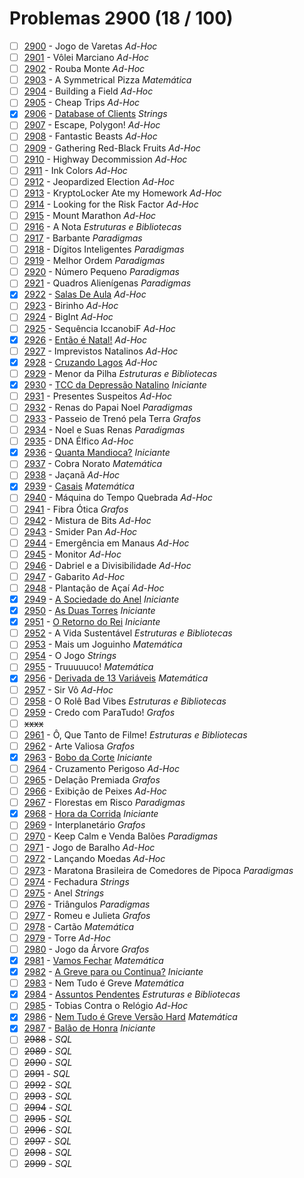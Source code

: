 # Problemas 2900 (18 / 100)

  - [ ]  [2900](https://www.urionlinejudge.com.br/judge/pt/problems/view/2900) - Jogo de Varetas *Ad-Hoc*
  - [ ]  [2901](https://www.urionlinejudge.com.br/judge/pt/problems/view/2901) - Vôlei Marciano *Ad-Hoc*
  - [ ]  [2902](https://www.urionlinejudge.com.br/judge/pt/problems/view/2902) - Rouba Monte *Ad-Hoc*
  - [ ]  [2903](https://www.urionlinejudge.com.br/judge/pt/problems/view/2903) - A Symmetrical Pizza *Matemática*
  - [ ]  [2904](https://www.urionlinejudge.com.br/judge/pt/problems/view/2904) - Building a Field *Ad-Hoc*
  - [ ]  [2905](https://www.urionlinejudge.com.br/judge/pt/problems/view/2905) - Cheap Trips *Ad-Hoc*
  - [x]  [2906](https://www.urionlinejudge.com.br/judge/pt/problems/view/2906) - [Database of Clients](https://github.com/potigol/uoj-potigol/blob/master/src/2900/2906.poti) *Strings*
  - [ ]  [2907](https://www.urionlinejudge.com.br/judge/pt/problems/view/2907) - Escape, Polygon! *Ad-Hoc*
  - [ ]  [2908](https://www.urionlinejudge.com.br/judge/pt/problems/view/2908) - Fantastic Beasts *Ad-Hoc*
  - [ ]  [2909](https://www.urionlinejudge.com.br/judge/pt/problems/view/2909) - Gathering Red-Black Fruits *Ad-Hoc*
  - [ ]  [2910](https://www.urionlinejudge.com.br/judge/pt/problems/view/2910) - Highway Decommission *Ad-Hoc*
  - [ ]  [2911](https://www.urionlinejudge.com.br/judge/pt/problems/view/2911) - Ink Colors *Ad-Hoc*
  - [ ]  [2912](https://www.urionlinejudge.com.br/judge/pt/problems/view/2912) - Jeopardized Election *Ad-Hoc*
  - [ ]  [2913](https://www.urionlinejudge.com.br/judge/pt/problems/view/2913) - KryptoLocker Ate my Homework *Ad-Hoc*
  - [ ]  [2914](https://www.urionlinejudge.com.br/judge/pt/problems/view/2914) - Looking for the Risk Factor *Ad-Hoc*
  - [ ]  [2915](https://www.urionlinejudge.com.br/judge/pt/problems/view/2915) - Mount Marathon *Ad-Hoc*
  - [ ]  [2916](https://www.urionlinejudge.com.br/judge/pt/problems/view/2916) - A Nota *Estruturas e Bibliotecas*
  - [ ]  [2917](https://www.urionlinejudge.com.br/judge/pt/problems/view/2917) - Barbante *Paradigmas*
  - [ ]  [2918](https://www.urionlinejudge.com.br/judge/pt/problems/view/2918) - Dígitos Inteligentes *Paradigmas*
  - [ ]  [2919](https://www.urionlinejudge.com.br/judge/pt/problems/view/2919) - Melhor Ordem *Paradigmas*
  - [ ]  [2920](https://www.urionlinejudge.com.br/judge/pt/problems/view/2920) - Número Pequeno *Paradigmas*
  - [ ]  [2921](https://www.urionlinejudge.com.br/judge/pt/problems/view/2921) - Quadros Alienígenas *Paradigmas*
  - [x]  [2922](https://www.urionlinejudge.com.br/judge/pt/problems/view/2922) - [Salas De Aula](https://github.com/potigol/uoj-potigol/blob/master/src/2900/2922.poti) *Ad-Hoc*
  - [ ]  [2923](https://www.urionlinejudge.com.br/judge/pt/problems/view/2923) - Birinho *Ad-Hoc*
  - [ ]  [2924](https://www.urionlinejudge.com.br/judge/pt/problems/view/2924) - BigInt *Ad-Hoc*
  - [ ]  [2925](https://www.urionlinejudge.com.br/judge/pt/problems/view/2925) - Sequência IccanobiF *Ad-Hoc*
  - [x]  [2926](https://www.urionlinejudge.com.br/judge/pt/problems/view/2926) - [Então é Natal!](https://github.com/potigol/uoj-potigol/blob/master/src/2900/2926.poti) *Ad-Hoc*
  - [ ]  [2927](https://www.urionlinejudge.com.br/judge/pt/problems/view/2927) - Imprevistos Natalinos *Ad-Hoc*
  - [x]  [2928](https://www.urionlinejudge.com.br/judge/pt/problems/view/2928) - [Cruzando Lagos](https://github.com/potigol/uoj-potigol/blob/master/src/2900/2928.poti) *Ad-Hoc*
  - [ ]  [2929](https://www.urionlinejudge.com.br/judge/pt/problems/view/2929) - Menor da Pilha *Estruturas e Bibliotecas*
  - [x]  [2930](https://www.urionlinejudge.com.br/judge/pt/problems/view/2930) - [TCC da Depressão Natalino](https://github.com/potigol/uoj-potigol/blob/master/src/2900/2930.poti) *Iniciante*
  - [ ]  [2931](https://www.urionlinejudge.com.br/judge/pt/problems/view/2931) - Presentes Suspeitos *Ad-Hoc*
  - [ ]  [2932](https://www.urionlinejudge.com.br/judge/pt/problems/view/2932) - Renas do Papai Noel *Paradigmas*
  - [ ]  [2933](https://www.urionlinejudge.com.br/judge/pt/problems/view/2933) - Passeio de Trenó pela Terra *Grafos*
  - [ ]  [2934](https://www.urionlinejudge.com.br/judge/pt/problems/view/2934) - Noel e Suas Renas *Paradigmas*
  - [ ]  [2935](https://www.urionlinejudge.com.br/judge/pt/problems/view/2935) - DNA Élfico *Ad-Hoc*
  - [x]  [2936](https://www.urionlinejudge.com.br/judge/pt/problems/view/2936) - [Quanta Mandioca?](https://github.com/potigol/uoj-potigol/blob/master/src/2900/2936.poti) *Iniciante*
  - [ ]  [2937](https://www.urionlinejudge.com.br/judge/pt/problems/view/2937) - Cobra Norato *Matemática*
  - [ ]  [2938](https://www.urionlinejudge.com.br/judge/pt/problems/view/2938) - Jaçanã *Ad-Hoc*
  - [x]  [2939](https://www.urionlinejudge.com.br/judge/pt/problems/view/2939) - [Casais](https://github.com/potigol/uoj-potigol/blob/master/src/2900/2939.poti) *Matemática*
  - [ ]  [2940](https://www.urionlinejudge.com.br/judge/pt/problems/view/2940) - Máquina do Tempo Quebrada *Ad-Hoc*
  - [ ]  [2941](https://www.urionlinejudge.com.br/judge/pt/problems/view/2941) - Fibra Ótica *Grafos*
  - [ ]  [2942](https://www.urionlinejudge.com.br/judge/pt/problems/view/2942) - Mistura de Bits *Ad-Hoc*
  - [ ]  [2943](https://www.urionlinejudge.com.br/judge/pt/problems/view/2943) - Smider Pan *Ad-Hoc*
  - [ ]  [2944](https://www.urionlinejudge.com.br/judge/pt/problems/view/2944) - Emergência em Manaus *Ad-Hoc*
  - [ ]  [2945](https://www.urionlinejudge.com.br/judge/pt/problems/view/2945) - Monitor *Ad-Hoc*
  - [ ]  [2946](https://www.urionlinejudge.com.br/judge/pt/problems/view/2946) - Dabriel e a Divisibilidade *Ad-Hoc*
  - [ ]  [2947](https://www.urionlinejudge.com.br/judge/pt/problems/view/2947) - Gabarito *Ad-Hoc*
  - [ ]  [2948](https://www.urionlinejudge.com.br/judge/pt/problems/view/2948) - Plantação de Açaí *Ad-Hoc*
  - [x]  [2949](https://www.urionlinejudge.com.br/judge/pt/problems/view/2949) - [A Sociedade do Anel](https://github.com/potigol/uoj-potigol/blob/master/src/2900/2949.poti) *Iniciante*
  - [x]  [2950](https://www.urionlinejudge.com.br/judge/pt/problems/view/2950) - [As Duas Torres](https://github.com/potigol/uoj-potigol/blob/master/src/2900/2950.poti) *Iniciante*
  - [x]  [2951](https://www.urionlinejudge.com.br/judge/pt/problems/view/2951) - [O Retorno do Rei](https://github.com/potigol/uoj-potigol/blob/master/src/2900/2951.poti) *Iniciante*
  - [ ]  [2952](https://www.urionlinejudge.com.br/judge/pt/problems/view/2952) - A Vida Sustentável *Estruturas e Bibliotecas*
  - [ ]  [2953](https://www.urionlinejudge.com.br/judge/pt/problems/view/2953) - Mais um Joguinho *Matemática*
  - [ ]  [2954](https://www.urionlinejudge.com.br/judge/pt/problems/view/2954) - O Jogo *Strings*
  - [ ]  [2955](https://www.urionlinejudge.com.br/judge/pt/problems/view/2955) - Truuuuuco! *Matemática*
  - [x]  [2956](https://www.urionlinejudge.com.br/judge/pt/problems/view/2956) - [Derivada de 13 Variáveis](https://github.com/potigol/uoj-potigol/blob/master/src/2900/2956.poti) *Matemática*
  - [ ]  [2957](https://www.urionlinejudge.com.br/judge/pt/problems/view/2957) - Sir Vô *Ad-Hoc*
  - [ ]  [2958](https://www.urionlinejudge.com.br/judge/pt/problems/view/2958) - O Rolê Bad Vibes *Estruturas e Bibliotecas*
  - [ ]  [2959](https://www.urionlinejudge.com.br/judge/pt/problems/view/2959) - Credo com ParaTudo! *Grafos*
  - [ ] ~~xxxx~~
  - [ ]  [2961](https://www.urionlinejudge.com.br/judge/pt/problems/view/2961) - Ô, Que Tanto de Filme! *Estruturas e Bibliotecas*
  - [ ]  [2962](https://www.urionlinejudge.com.br/judge/pt/problems/view/2962) - Arte Valiosa *Grafos*
  - [x]  [2963](https://www.urionlinejudge.com.br/judge/pt/problems/view/2963) - [Bobo da Corte](https://github.com/potigol/uoj-potigol/blob/master/src/2900/2963.poti) *Iniciante*
  - [ ]  [2964](https://www.urionlinejudge.com.br/judge/pt/problems/view/2964) - Cruzamento Perigoso *Ad-Hoc*
  - [ ]  [2965](https://www.urionlinejudge.com.br/judge/pt/problems/view/2965) - Delação Premiada *Grafos*
  - [ ]  [2966](https://www.urionlinejudge.com.br/judge/pt/problems/view/2966) - Exibição de Peixes *Ad-Hoc*
  - [ ]  [2967](https://www.urionlinejudge.com.br/judge/pt/problems/view/2967) - Florestas em Risco *Paradigmas*
  - [x]  [2968](https://www.urionlinejudge.com.br/judge/pt/problems/view/2968) - [Hora da Corrida](https://github.com/potigol/uoj-potigol/blob/master/src/2900/2968.poti) *Iniciante*
  - [ ]  [2969](https://www.urionlinejudge.com.br/judge/pt/problems/view/2969) - Interplanetário *Grafos*
  - [ ]  [2970](https://www.urionlinejudge.com.br/judge/pt/problems/view/2970) - Keep Calm e Venda Balões *Paradigmas*
  - [ ]  [2971](https://www.urionlinejudge.com.br/judge/pt/problems/view/2971) - Jogo de Baralho *Ad-Hoc*
  - [ ]  [2972](https://www.urionlinejudge.com.br/judge/pt/problems/view/2972) - Lançando Moedas *Ad-Hoc*
  - [ ]  [2973](https://www.urionlinejudge.com.br/judge/pt/problems/view/2973) - Maratona Brasileira de Comedores de Pipoca *Paradigmas*
  - [ ]  [2974](https://www.urionlinejudge.com.br/judge/pt/problems/view/2974) - Fechadura *Strings*
  - [ ]  [2975](https://www.urionlinejudge.com.br/judge/pt/problems/view/2975) - Anel *Strings*
  - [ ]  [2976](https://www.urionlinejudge.com.br/judge/pt/problems/view/2976) - Triângulos *Paradigmas*
  - [ ]  [2977](https://www.urionlinejudge.com.br/judge/pt/problems/view/2977) - Romeu e Julieta *Grafos*
  - [ ]  [2978](https://www.urionlinejudge.com.br/judge/pt/problems/view/2978) - Cartão *Matemática*
  - [ ]  [2979](https://www.urionlinejudge.com.br/judge/pt/problems/view/2979) - Torre *Ad-Hoc*
  - [ ]  [2980](https://www.urionlinejudge.com.br/judge/pt/problems/view/2980) - Jogo da Árvore *Grafos*
  - [x]  [2981](https://www.urionlinejudge.com.br/judge/pt/problems/view/2981) - [Vamos Fechar](https://github.com/potigol/uoj-potigol/blob/master/src/2900/2981.poti) *Matemática*
  - [x]  [2982](https://www.urionlinejudge.com.br/judge/pt/problems/view/2982) - [A Greve para ou Continua?](https://github.com/potigol/uoj-potigol/blob/master/src/2900/2982.poti) *Iniciante*
  - [ ]  [2983](https://www.urionlinejudge.com.br/judge/pt/problems/view/2983) - Nem Tudo é Greve *Matemática*
  - [x]  [2984](https://www.urionlinejudge.com.br/judge/pt/problems/view/2984) - [Assuntos Pendentes](https://github.com/potigol/uoj-potigol/blob/master/src/2900/2984.poti) *Estruturas e Bibliotecas*
  - [ ]  [2985](https://www.urionlinejudge.com.br/judge/pt/problems/view/2985) - Tobias Contra o Relógio *Ad-Hoc*
  - [x]  [2986](https://www.urionlinejudge.com.br/judge/pt/problems/view/2986) - [Nem Tudo é Greve Versão Hard](https://github.com/potigol/uoj-potigol/blob/master/src/2900/2986.poti) *Matemática*
  - [x]  [2987](https://www.urionlinejudge.com.br/judge/pt/problems/view/2987) - [Balão de Honra](https://github.com/potigol/uoj-potigol/blob/master/src/2900/2987.poti) *Iniciante*
  - [ ]  ~~2988~~ - *SQL*
  - [ ]  ~~2989~~ - *SQL*
  - [ ]  ~~2990~~ - *SQL*
  - [ ]  ~~2991~~ - *SQL*
  - [ ]  ~~2992~~ - *SQL*
  - [ ]  ~~2993~~ - *SQL*
  - [ ]  ~~2994~~ - *SQL*
  - [ ]  ~~2995~~ - *SQL*
  - [ ]  ~~2996~~ - *SQL*
  - [ ]  ~~2997~~ - *SQL*
  - [ ]  ~~2998~~ - *SQL*
  - [ ]  ~~2999~~ - *SQL*